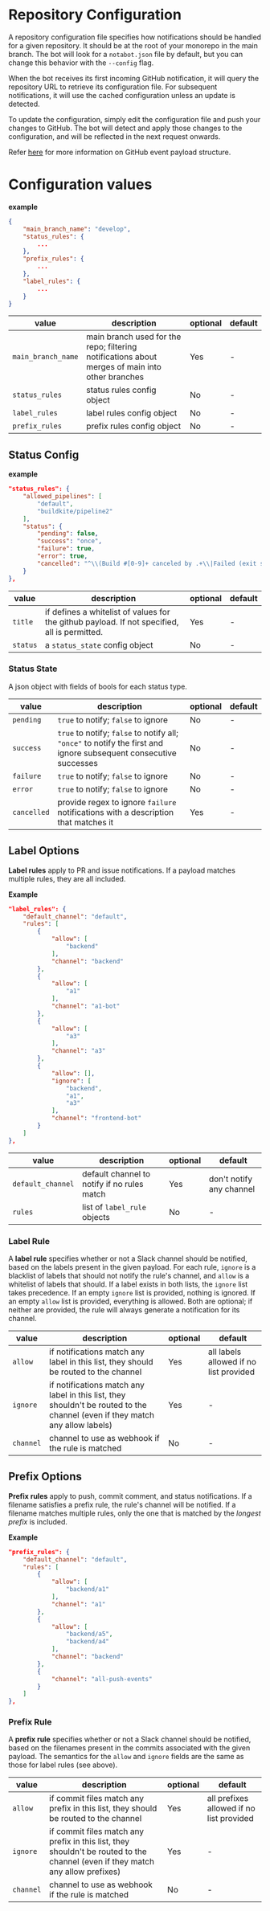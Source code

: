 # Repository Configuration

A repository configuration file specifies how notifications should be handled for a given repository. It should be at the root of your monorepo in the main branch. The bot will look for a `notabot.json` file by default, but you can change this behavior with the `--config` flag.

When the bot receives its first incoming GitHub notification, it will query the repository URL to retrieve its configuration file. For subsequent notifications, it will use the cached configuration unless an update is detected.

To update the configuration, simply edit the configuration file and push your changes to GitHub. The bot will detect and apply those changes to the configuration, and will be reflected in the next request onwards.

Refer [here](https://docs.github.com/en/free-pro-team@latest/developers/webhooks-and-events/webhook-events-and-payloads) for more information on GitHub event payload structure.

# Configuration values

**example**
```json
{
    "main_branch_name": "develop",
    "status_rules": {
        ...
    },
    "prefix_rules": {
        ...
    },
    "label_rules": {
        ...
    }
}
```

| value | description | optional | default |
|-|-|-|-|
| `main_branch_name` | main branch used for the repo; filtering notifications about merges of main into other branches | Yes | - |
| `status_rules` | status rules config object | No | - |
| `label_rules` | label rules config object | No | - |
| `prefix_rules` | prefix rules config object | No | - |

## Status Config

**example**
```json
"status_rules": {
    "allowed_pipelines": [
        "default",
        "buildkite/pipeline2"
    ],
    "status": {
        "pending": false,
        "success": "once",
        "failure": true,
        "error": true,
        "cancelled": "^\\(Build #[0-9]+ canceled by .+\\|Failed (exit status 255)\\)$"
    }
},
```

| value | description | optional | default |
|-|-|-|-|
| `title` | if defines a whitelist of values for the github payload. If not specified, all is permitted. | Yes | - |
| `status` | a `status_state` config object | No | - |

### Status State

A json object with fields of bools for each status type.

| value | description | optional | default |
|-|-|-|-|
| `pending` | `true` to notify; `false` to ignore | No | - |
| `success` | `true` to notify; `false` to notify all; `"once"` to notify the first and ignore subsequent consecutive successes| No | - |
| `failure` | `true` to notify; `false` to ignore | No | - |
| `error` | `true` to notify; `false` to ignore | No | - |
| `cancelled` | provide regex to ignore `failure` notifications with a description that matches it | Yes | - |


## Label Options

**Label rules** apply to PR and issue notifications. If a payload matches multiple rules, they are all included.

**Example**
```json
"label_rules": {
    "default_channel": "default",
    "rules": [
        {
            "allow": [
                "backend"
            ],
            "channel": "backend"
        },
        {
            "allow": [
                "a1"
            ],
            "channel": "a1-bot"
        },
        {
            "allow": [
                "a3"
            ],
            "channel": "a3"
        },
        {
            "allow": [],
            "ignore": [
                "backend",
                "a1",
                "a3"
            ],
            "channel": "frontend-bot"
        }
    ]
},
```

| value | description | optional | default |
|-|-|-|-|
| `default_channel` | default channel to notify if no rules match | Yes | don't notify any channel |
| `rules` | list of `label_rule` objects | No | - |

### Label Rule

A **label rule** specifies whether or not a Slack channel should be notified, based on the labels present in the given payload. For each rule, `ignore` is a blacklist of labels that should not notify the rule's channel, and `allow` is a whitelist of labels that should. If a label exists in both lists, the `ignore` list takes precedence. If an empty `ignore` list is provided, nothing is ignored. If an empty `allow` list is provided, everything is allowed. Both are optional; if neither are provided, the rule will always generate a notification for its channel.

| value | description | optional | default |
|-|-|-|-|
| `allow` | if notifications match any label in this list, they should be routed to the channel | Yes | all labels allowed if no list provided |
| `ignore` | if notifications match any label in this list, they shouldn't be routed to the channel (even if they match any allow labels) | Yes | - |
| `channel` | channel to use as webhook if the rule is matched | No | - |

## Prefix Options

**Prefix rules** apply to push, commit comment, and status notifications. If a filename satisfies a prefix rule, the rule's channel will be notified. If a filename matches multiple rules, only the one that is matched by the *longest prefix* is included.

**Example**
```json
"prefix_rules": {
    "default_channel": "default",
    "rules": [
        {
            "allow": [
                "backend/a1"
            ],
            "channel": "a1"
        },
        {
            "allow": [
                "backend/a5",
                "backend/a4"
            ],
            "channel": "backend"
        },
        {
            "channel": "all-push-events"
        }
    ]
},
```

### Prefix Rule

A **prefix rule** specifies whether or not a Slack channel should be notified, based on the filenames present in the commits associated with the given payload. The semantics for the `allow` and `ignore` fields are the same as those for label rules (see above).

| value | description | optional | default |
|-|-|-|-|
| `allow` | if commit files match any prefix in this list, they should be routed to the channel | Yes | all prefixes allowed if no list provided |
| `ignore` | if commit files match any prefix in this list, they shouldn't be routed to the channel (even if they match any allow prefixes) | Yes | - |
| `channel` | channel to use as webhook if the rule is matched | No | - |
